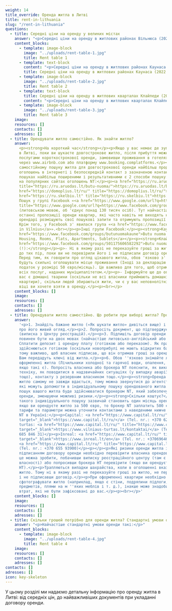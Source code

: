 ```yaml
---
weight: 14
title_override: Оренда житла в Литві
title: rent-in-lithuania
slug: "/rent-in-lithuania"
questions:
  - title: Середні ціни на оренду у великих містах
    answer: "<p>Середні ціни на оренду в житлових районах Вільнюса (2022 р. до н.е.).</p>"
    content_blocks:
      - template: image-block
        image: "../uploads/rent-table-1.jpg"
        title: Rent table 1
      - template: text-block
        content: "<p>Середні ціни на оренду в житлових районах Каунаса (2022 р.).</p>"
        title: Середні ціни на оренду в житлових районах Каунаса (2022 р.).
      - template: image-block
        image: "../uploads/rent-table-2.jpg"
        title: Rent table 2
      - template: text-block
        title: Середні ціни на оренду в житлових кварталах Клайпеди (2022 р.).
        content: "<p>Середні ціни на оренду в житлових кварталах Клайпеди (2022 р.).</p>"
      - template: image-block
        image: "../uploads/rent-table-3.jpg"
        title: Rent table 3
    image:
    resources: []
    contacts: []
    adresses: []
  - title: Орендувати житло самостійно. Як знайти житло?
    answer:
      <p><strong>На короткий час</strong></p><p>Якщо у вас немає де зупинитися
      в Литві, поки ви шукаєте довгострокове житло, після прибуття можна скористатися
      послугами короткострокової оренди, замовивши проживання в готелях або апартаментах
      через www.airbnb.com або платформу www.booking.complatforms.</p><p><strong>Надовго</strong></p><p>При
      самостійному пошуку житла для довгострокової оренди найбільш продуктивним є пошук
      оголошень в інтернеті і безпосередній контакт з зазначеною контактною особою.</p><p>У
      пошуках найбільш поширеними і результативними є 2 способи пошуку:</p><p>1) Пошук
      на популярних сайтах оголошень NT:</p><p><a href="https://ru.aruodas.lt/butu-nuoma/"
      title="https://ru.aruodas.lt/butu-nuoma/">https://ru.aruodas.lt/butu-nuoma/</a></p><p><a
      href="https://domoplius.lt/ru/" title="https://domoplius.lt/ru/">https://domoplius.lt/ru/</a></p><p><a
      href="https://ru.skelbiu.lt" title="https://ru.skelbiu.lt">https://ru.skelbiu.lt</a></p><p>2)
      Пошук у групі Facebook «<a href="https://www.google.com/url?q=https://www.facebook.com/groups/474634139331294/&amp;sa=D&amp;source=docs&amp;ust=1648811400237652&amp;usg=AOvVaw0jIJdCHhfULUsXpFGLRdeD"
      title="https://www.google.com/url?q=https://www.facebook.com/groups/474634139331294/&amp;sa=D&amp;source=docs&amp;ust=1648811400237652&amp;usg=AOvVaw0jIJdCHhfULUsXpFGLRdeD">https://www.google.com/url?q=https://www.facebook.com/groups/474634139331294/&amp;sa=D&amp;source=docs&amp;ust=1648811400237652&amp;usg=AOvVaw0jIJdCHhfULUsXpFGLRdeD</a>»
      (литовською мовою, об 'єднує понад 130 тисяч осіб). Тут найчастіше розміщуються
      останні пропозиції оренди квартир, які часто навіть не виходять на публіку. Часто
      орендарі розміщують свої пошукові запити та отримують пропозиції оренди індивідуально.
      Крім того, у Facebook з' явилася група «<a href="https://www.facebook.com/groups/209733365824002/">Foreigners
      in Vilnius</a>».<br></p><p>Інші групи Facebook:</p><p><strong>Каунас:</strong></p><p><a
      href="https://www.facebook.com/groups/butunuomakaune">Butu nuoma Kaune | Kaunas
      Housing, Rooms, Flats, Apartments, Sublets</a></p><p><strong>Клайпеда:</strong></p><p><a
      href="https://www.facebook.com/groups/501175606582292">Butu nuoma klaipeda</a></p><p><strong>Важливо
      (!):</strong></p><p>- Ні в якому разі не переказуйте гроші за житло, яке ви хочете,
      до тих пір, поки ви не перевірили його і не підписали договір оренди.</p><p>-
      Перед тим, як говорити про огляд цікавого житла, обов 'язково з' ясуйте, чи власники
      будуть схильні оголошувати місце проживання (Іноді за декларацію додатково стягується
      податок у розмірі 50 євро/місяць). Це важливо для того, щоб отримати доступ до
      всіх послуг, наданих муніципалітетом.</p><p>- Інформуйте ще до огляду, якщо у
      вас є домашні тварини (оскільки не всі власники приймають домашніх тварин в орендовані
      квартири), скільки людей збираються жити, чи є у вас неповнолітні діти і в якому
      віці ви хочете взяти в оренду.</p><p><br></p>
    content_blocks: []
    image:
    resources: []
    contacts: []
    adresses: []
  - title: Орендувати житло самостійно. Що робити при виборі житла? Процес оренди.
    answer:
      '<p>1. Знайдіть бажане житло («Як шукати житло» дивіться вище) і домовтеся
      про його живий огляд.</p><p>2. Попросіть документ, що підтверджує право власності
      (виписка з Центру реєстрацій).</p><p>3. Підпишіть договір оренди. Договір оренди
      повинен бути на двох мовах (найчастіше литовсько-англійський або литовсько-російський).</p><p>4.
      Сплатити депозит і орендну плату (готівкою або переказом). Як правило, перші платежі
      здійснюються готівкою (оскільки новоприбулі не мають відкритих банківських рахунків),
      тому важливо, щоб власник підписав, що він отримав гроші за оренду квартири.</p><p>5.
      Вам передадуть ключі від житла.</p><p>6. Обов ''язково знімайте лічильники при
      оформленні житла (Лічильники холодної та гарячої води, опалення, газу та електроенергії,
      якщо такі є). Попросіть власника або брокера NT пояснити, як використовувати побутову
      техніку, як поводитися в надзвичайних ситуаціях (у випадку аварії на водних мережах
      тощо), контакту з резервним власником тощо.</p><p><strong>Оренда житла через посередників.</strong></p><p>Знайти
      житло самому не завжди вдається, тому можна звернутися до агентств нерухомості,
      які можуть допомогти в індивідуальному пошуку орендованого житла.</p><p>Тоді весь
      пошук вашого житла буде здійснюватися брокером NT, який забезпечує плавний процес
      оренди, зменшуючи можливі ризики.</p><p><strong>Скільки коштує?</strong></p><p>Вартість
      такого індивідуального пошуку зазвичай становить один місяць орендної плати (тобто
      якщо ви орендуєте житло за 500 євро, то брокер NT заплатить 500 євро). Точні пошукові
      тарифи та параметри можна уточнити контактами з наведеними нижче агентствами.<br></p><p>Агентство
      NT в Україні:</p><p>Capital: <a href="https://www.capital.lt/ru/" title="https://www.capital.lt/ru/"
      target="_blank">https://www.capital.lt/ru/</a> (Tel. nr.: +370 620 41907)</p><p>Vilniaus
      turtas: <a href="https://www.capital.lt/ru/" title="https://www.capital.lt/ru/"
      target="_blank">https://www.vilniaus-turtas.lt/kontaktai/</a> (Tel. nr.: + 370
      685 846 31)</p><p>Inreal: <a href="https://www.capital.lt/ru/" title="https://www.capital.lt/ru/"
      target="_blank">https://www.inreal.lt/en</a> (Tel. nr.: +37069646254)</p><p>Akorus:
      <a href="https://www.capital.lt/ru/" title="https://www.capital.lt/ru/" target="_blank">https://akorus.lt</a>
      (Tel. nr.: +370 655 93900)</p><p></p><p>Які ризики оренди житла і як не помилитися?</p><p>Перед
      підписанням договору оренди необхідно перевірити власника орендованого житла –
      це можна зробити, побачивши виписку реєстраційного центру (там є запис про право
      власності) або попросивши брокера НТ перевірити (якщо ви орендуєте через брокера
      НТ).</p><p>Трапляються випадки шахрайства, коли в оголошенні вказується неіснуюче
      житло. Тому ні в якому разі не переказуйте гроші за житло, не перевіривши його
      і не підписавши договір.</p><p>При оформленні квартири необхідно акуратно (!)
      сфотографувати житло (наприклад, якщо є стіни, подряпини підлоги, розбиті місця
      предметів, плями на м ''яких меблів і т. д.), інакше може знадобитися компенсація
      втрат, які не були зафіксовані до вас.</p><p><br></p>'
    content_blocks: []
    image:
    resources: []
    contacts: []
    adresses: []
  - title: Скільки грошей потрібно для оренди житла? Стандартні умови оренди.
    answer: "<p>Найчастіше стандартні умови оренди такі:</p>"
    content_blocks:
      - template: image-block
        image: "../uploads/rent-table-4.jpg"
        title: Rent table 4
    image:
    resources: []
    contacts: []
    adresses: []
contacts: []
adresses: []
icon: key-skeleton
---
```


У цьому розділі ми надаємо детальну інформацію про оренду житла в Литві: від середніх цін, до найважливіших документів при укладанні договору оренди.
